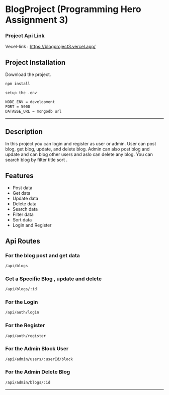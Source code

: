 
# BlogProject (Programming Hero Assignment 3)

### Project Api Link

Vecel-link : https://blogproject3.vercel.app/

## Project Installation

Download the project.

```bash
npm install
```
```bash
setup the .env 

NODE_ENV = development
PORT = 5000
DATABSE_URL = mongodb url

```
---

## Description

In this project you can login and register as user or admin. User can post blog, get blog, update, and delete blog. Admin can also post blog and update and can blog other users and aslo can delete any blog. You can search blog by filter title sort .

## Features

- Post data
- Get data
- Update data
- Delete data
- Search data
- Filter data
- Sort data
- Login and Register

## Api Routes

### For the blog post and get data

```bash
/api/blogs
```


### Get a Specific Blog , update and delete

```bash
/api/blogs/:id
```

### For the Login

```bash
/api/auth/login
```

### For the Register
```bash
/api/auth/register
```

### For the Admin Block User

```bash
/api/admin/users/:userId/block
```

### For the Admin Delete Blog
```bash
/api/admin/blogs/:id
```

---